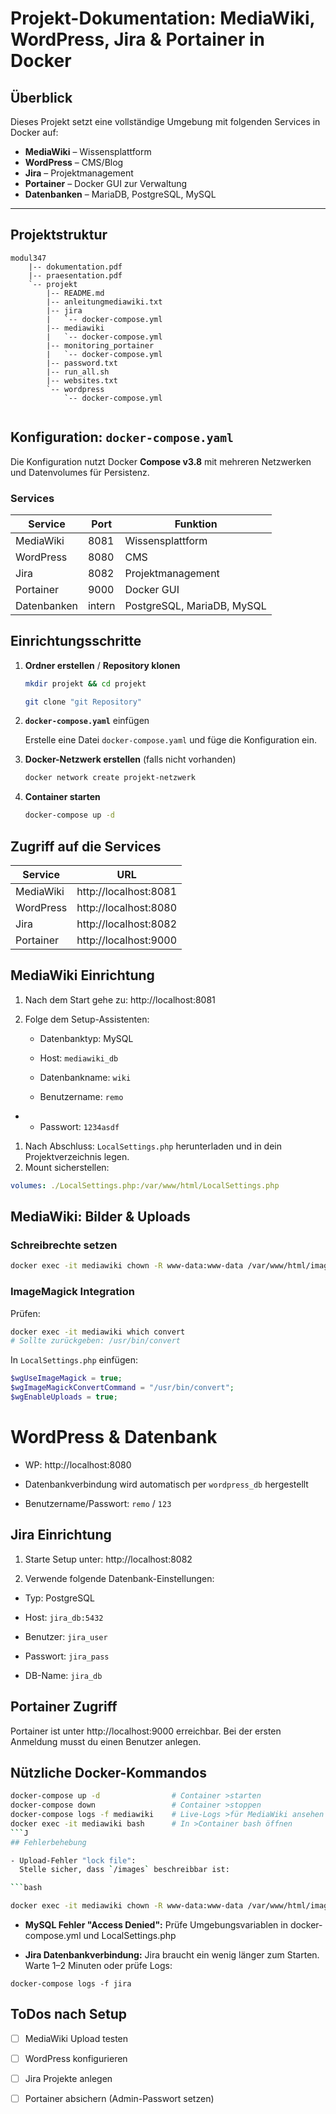 # Projekt-Dokumentation: MediaWiki, WordPress, Jira & Portainer in Docker

## Überblick

Dieses Projekt setzt eine vollständige Umgebung mit folgenden Services in Docker auf:

- **MediaWiki** – Wissensplattform
- **WordPress** – CMS/Blog
- **Jira** – Projektmanagement
- **Portainer** – Docker GUI zur Verwaltung
- **Datenbanken** – MariaDB, PostgreSQL, MySQL

---

## Projektstruktur

```text
modul347
    |-- dokumentation.pdf
    |-- praesentation.pdf
    `-- projekt
        |-- README.md
        |-- anleitungmediawiki.txt
        |-- jira
        |   `-- docker-compose.yml
        |-- mediawiki
        |   `-- docker-compose.yml
        |-- monitoring_portainer
        |   `-- docker-compose.yml
        |-- password.txt
        |-- run_all.sh
        |-- websites.txt
        `-- wordpress
            `-- docker-compose.yml


```

## Konfiguration: `docker-compose.yaml`

Die Konfiguration nutzt Docker **Compose v3.8** mit mehreren Netzwerken und Datenvolumes für Persistenz.

### Services

| Service     | Port   | Funktion                   |
| ----------- | ------ | -------------------------- |
| MediaWiki   | 8081   | Wissensplattform           |
| WordPress   | 8080   | CMS                        |
| Jira        | 8082   | Projektmanagement          |
| Portainer   | 9000   | Docker GUI                 |
| Datenbanken | intern | PostgreSQL, MariaDB, MySQL |

## Einrichtungsschritte

1. **Ordner erstellen** / **Repository klonen**

   ```bash
   mkdir projekt && cd projekt
   ```
   ```bash
   git clone "git Repository"
   ```

2. **`docker-compose.yaml`** einfügen

   Erstelle eine Datei `docker-compose.yaml` und füge die Konfiguration ein.

3. **Docker-Netzwerk erstellen** (falls nicht vorhanden)

    ```bash
    docker network create projekt-netzwerk
    ```

4. **Container starten**

    ```bash
    docker-compose up -d
    ```
## Zugriff auf die Services
| Service | URL |
| --- | --- |
| MediaWiki | http://localhost:8081 |
| WordPress | http://localhost:8080 |
| Jira | http://localhost:8082 |
| Portainer | http://localhost:9000 |

## MediaWiki Einrichtung

1. Nach dem Start gehe zu: http://localhost:8081

2. Folge dem Setup-Assistenten:

   - Datenbanktyp: MySQL

   - Host: `mediawiki_db`

   - Datenbankname: `wiki`

   - Benutzername: `remo`
- 
   - Passwort: `1234asdf`

1. Nach Abschluss: `LocalSettings.php` herunterladen und in dein Projektverzeichnis legen.
2. Mount sicherstellen:
```yaml
volumes: ./LocalSettings.php:/var/www/html/LocalSettings.php
```

## MediaWiki: Bilder & Uploads

### Schreibrechte setzen

```bash
docker exec -it mediawiki chown -R www-data:www-data /var/www/html/images
```

### ImageMagick Integration

Prüfen:

```bash
docker exec -it mediawiki which convert
# Sollte zurückgeben: /usr/bin/convert
```

In `LocalSettings.php` einfügen:

```php
$wgUseImageMagick = true;
$wgImageMagickConvertCommand = "/usr/bin/convert";
$wgEnableUploads = true;
```

# WordPress & Datenbank

- WP: http://localhost:8080

- Datenbankverbindung wird automatisch per `wordpress_db` hergestellt

- Benutzername/Passwort: `remo` / `123`

## Jira Einrichtung

1. Starte Setup unter: http://localhost:8082

2. Verwende folgende Datenbank-Einstellungen:

- Typ: PostgreSQL

- Host: `jira_db:5432`

- Benutzer: `jira_user`

- Passwort: `jira_pass`

- DB-Name: `jira_db`

## Portainer Zugriff

Portainer ist unter http://localhost:9000 erreichbar.
Bei der ersten Anmeldung musst du einen Benutzer anlegen.

## Nützliche Docker-Kommandos

```bash
docker-compose up -d                # Container >starten
docker-compose down                 # Container >stoppen
docker-compose logs -f mediawiki    # Live-Logs >für MediaWiki ansehen
docker exec -it mediawiki bash      # In >Container bash öffnen
```J
## Fehlerbehebung

- Upload-Fehler "lock file":
  Stelle sicher, dass `/images` beschreibbar ist:

```bash

docker exec -it mediawiki chown -R www-data:www-data /var/www/html/images
```

- **MySQL Fehler "Access Denied":**
  Prüfe Umgebungsvariablen in docker-compose.yml und LocalSettings.php

- **Jira Datenbankverbindung:**
  Jira braucht ein wenig länger zum Starten. Warte 1–2 Minuten oder prüfe Logs:

```bash,Copy,Edit
docker-compose logs -f jira
```

## ToDos nach Setup

- [ ] MediaWiki Upload testen

- [ ] WordPress konfigurieren

- [ ] Jira Projekte anlegen

- [ ] Portainer absichern (Admin-Passwort setzen)
